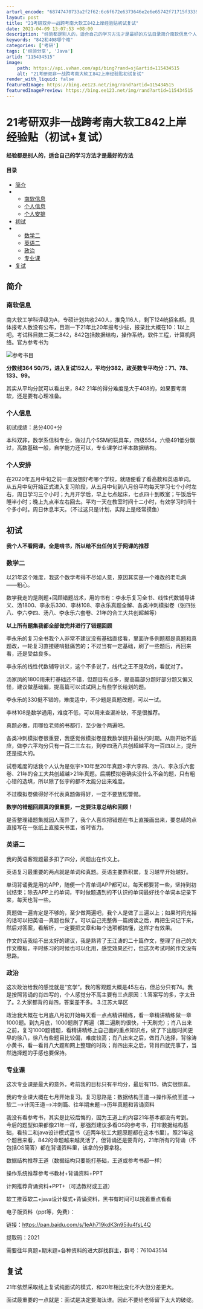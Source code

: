 ```yaml
---
arturl_encode: "68747470733a2f2f62:6c6f672e6373646e2e6e65742f71715f33393635323131322f:61727469636c652f64657461696c732f313135343334353135"
layout: post
title: "21考研双非一战跨考南大软工842上岸经验贴初试复试"
date: 2021-04-09 13:07:53 +08:00
description: "经验都是别人的，适合自己的学习方法才是最好的方法目录简介南软信息个人信息个人安排初试数学二英语二政治"
keywords: "842和408哪个难"
categories: ['考研']
tags: ['经验分享', 'Java']
artid: "115434515"
image:
    path: https://api.vvhan.com/api/bing?rand=sj&artid=115434515
    alt: "21考研双非一战跨考南大软工842上岸经验贴初试复试"
render_with_liquid: false
featuredImage: https://bing.ee123.net/img/rand?artid=115434515
featuredImagePreview: https://bing.ee123.net/img/rand?artid=115434515
---
```


# 21考研双非一战跨考南大软工842上岸经验贴（初试+复试）

**经验都是别人的，适合自己的学习方法才是最好的方法**

#### 目录

* [简介](#_3)
* + [南软信息](#_4)
  + [个人信息](#_9)
  + [个人安排](#_12)
* [初试](#_14)
* + [数学二](#_16)
  + [英语二](#_34)
  + [政治](#_40)
  + [专业课](#_43)
* [复试](#_56)

## 简介

### 南软信息

南大软工学科评级为A，专硕计划共收240人，推免116人，剩下124统招名额。具体报考人数没有公布，目测一下21年比20年报考少些，报录比大概在10：1以上吧。考试科目数二英二842，842包括数据结构，操作系统，软件工程，计算机网络。官方参考书为
  
![参考书目](https://i-blog.csdnimg.cn/blog_migrate/e4f740c09b597bca43d3d7a0b95aac20.png#pic_center)
  
**分数线364 50/75，进入复试152人，平均分382，政英数专平均分：71、78、133、99。**
  
其实从平均分就可以看出来，842 21年的得分难度是大于408的，如果要考南软，还是要有心理准备。

### 个人信息

初试成绩：总分400+分
  
本科双非，数学系信科专业，做过几个SSM的玩具车，四级554，六级491低分飘过，高数基础一般，自学能力还可以，专业课学过半本数据结构。

### 个人安排

在2020年五月中旬之前一直没想好考哪个学校，就随便看了看高数和英语单词。从五月中旬开始正式进入复习阶段，从五月中旬到八月份平均每天学习七个小时左右，周日学习三个小时；九月开学后，早上七点起床，七点四十到教室；午饭后午睡半小时；晚上九点半左右回去。平均一天在教室时间十二小时，有效学习时间十个多小时。周日休息半天。（不过这只是计划，实际上是经常摸鱼）

## 初试

**我个人不看网课，全是啃书，所以给不出任何关于网课的推荐**

### 数学二

以21年这个难度，我这个数学考得不尽如人意，原因其实是一个难改的老毛病——粗心。

数学我走的是刷题+回顾错题战术，用的书有：李永乐复习全书、线性代数辅导讲义、汤1800、李永乐330、李林108、李永乐真题全解、各类冲刺模拟卷（张四张八、李六李四、汤八、李永乐六套卷、21年的合工大共创超越等）
  
**以上所有题集我都全部做完并进行了错题回顾**

李永乐的复习全书我个人非常不建议没有基础直接看，里面许多例题都是真题和真题改，一轮复习直接硬啃挺痛苦的；不过当有一定基础，刷了一些题后，再回来看，还是受益良多。
  
李永乐的线性代数辅导讲义，这个不多说了，线代之王不是吹的，看就对了。
  
汤家凤的1800用来打基础还不错，但题目有点多，提高篇部分题好部分题又偏又怪，建议做基础偏，提高篇可以试试网上有些学长给划的题。
  
李永乐的330挺不错的，难度适中，不少题是真题改题，可以一试。
  
李林108是数学通用，难度不低，可以用来查漏补缺，不是很推荐。
  
真题必做，用哪位老师的书都行，至少做个两遍吧。
  
各类冲刺模拟卷很重要，我感觉做模拟卷是我数学提升最快的时期。从刚开始不适应，做李六平均分只有一百二三左右，到李四汤八共创超越平均一百四以上，提升还是挺大的。
  
试卷难度的话我个人认为是张宇>10年至20年真题>李六李四、汤八、李永乐六套卷、21年的合工大共创超越>21年真题。后期模拟卷确实没什么不会的题，只有粗心错的选填，所以除了张宇的都不太能分出来难度。
  
不过模拟卷做得好不代表真题做得好，一定不要放松警惕。

**数学的错题回顾真的很重要，一定要注意总结和回顾！**
  
是否整理错题集就因人而异了，我个人喜欢把错题在书上直接画出来，要总结的点直接写在一张纸上直接夹书里，省时省力。

### 英语二

我的英语客观题最多扣了四分，问题出在作文上。
  
英语复习最重要的两点就是单词和真题。英语主要靠积累，复习越早开始越好。
  
单词背诵我是用的APP，随便一个背单词APP都可以，每天都要背一些，坚持到初试结束；除去APP上的单词，平时做题遇到的不认识的单词最好找个单词本记录下来，每天也背一些。
  
真题做一遍肯定是不够的，至少做两遍吧，我个人是做了三遍以上；如果时间充裕的话可以把英语一真题也做了。可以自己完整做一篇阅读之后，再把生词记下来，然后对答案，看解析，一定要把文章和每个选项都搞懂，这样才有效果。
  
作文的话我给不出太好的建议，我是熟背了王江涛的二十篇作文，整理了自己的大作文模板，平时练习的时候也可以化用，感觉效果还行，但这次考试时的作文没有思路。

### 政治

这次政治给我的感觉就是“玄学”。我的客观题大概是45左右，但总分只有74。我是按照背诵的肖四写的，个人感觉分不高主要有三点原因：1.答案写的多，字太丑了。2.大家都背的肖四，答案差不多。 3.江苏大旱区
  
政治我大概在七月底八月初开始每天看一点点精讲精练，看一章精讲精练做一章1000题。到九月底，1000题刷了两遍（第二遍刷的很快，十天刷完）；肖八出来之前，复习1000题错题，看精讲精练上自己画的重点知识点，做了下出版时间更早的徐八，徐八有些题目比较偏，难度较高；肖八出来之后，做肖八选择，背徐涛小黄书，看一看肖八大题和网上整理的时政；肖四出来之后，背肖四就完事了，当然选择题的手感也要保持。

### 专业课

这次专业课是最大的意外，考前我的目标只有平均分，最后有115，确实很惊喜。
  
我的专业课大概在七月开始复习。复习思路是：数据结构王道——>操作系统王道——>软二——>计网王道——>冲刺篇、往年期末题——>历年真题和背诵资料
  
我没有看参考书，其实是比较后悔的，因为王道上的内容21年基本都没有考到。今后的题型如果都像21年一样，那强烈建议多看OS的参考书，打牢数据结构基础，看软二和java设计模式蓝书（近两年软工大题原题都在这本书里）。照21年这个题目来看，842的命题越来越灵活了，但背诵还是要背的，21年所有的背诵（不包括OS简答）都在背诵资料里，该拿的分要拿稳。
  
数据结构推荐王道（数据结构只要能打基础，王道或参考书都一样）
  
操作系统推荐参考书教材+背诵资料+PPT
  
计网推荐背诵资料+PPT+（可选教材或王道）
  
软工推荐软二+java设计模式+背诵资料，黑书有时间可以挑着重点看看

电子版资料（ppt等，免费）：
  
链接：https://pan.baidu.com/s/1eAh719kdK3n95iIu4fsL4Q
  
提取码：2021
  
需要往年真题+期末题+各种资料的进大群找群主，群号：761043514

## 复试

21年依然采取线上复试纯面试的模式，和20年相比变化不大但分差更大。
  
面试最重要的一点就是：面试是决定要淘汰谁。因此不要给老师留下太大的破绽。